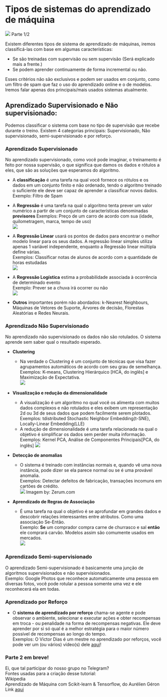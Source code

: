 # Tipos de sistemas do aprendizado de máquina
![](https://www.wrprates.com/wp-content/uploads/2018/09/o-que-e-machine-learning.jpg)
Parte 1/2

Existem diferentes tipos de sistema de aprendizado de máquinas, iremos classificá-las com base em algumas características:  
* Se são treinadas com supervisão ou sem supervisão (Será explicado mais a frente.)
* Se podem aprender continuamente de forma incremental ou não.

Esses critérios não são exclusivos e podem ser usados em conjunto, como um filtro de spam que faz o uso do aprendizado online e o de modelos.  
Iremos falar apenas dos principais/mais usados sistemas atualmente.

## Aprendizado Supervisionado e Não supervisionado:

Podemos classificar o sistema com base no tipo de supervisão que recebe durante o treino. Existem 4 categorias principais: Supervisionado, Não supervisionado, semi-supervisionado e por reforço.

### Aprendizado Supervisionado
No aprendizado supervisionado, como você pode imaginar, o treinamento é feito por nossa supervisão, o que significa que damos os dados e rótulos a eles, que são as soluções que esperamos do algoritmo.

* A **classificação** é uma tarefa na qual você fornece os rótulos e os dados em um conjunto finito e não ordenado, tendo o algoritmo treinado o suficiente ele deve ser capaz de aprender a classificar novos dados.  
Exemplo: Filtro de Spam

* A **Regressão** é uma tarefa na qual o algoritmo tenta prever um valor numérico a partir de um conjunto de características denominadas __previsores__
Exemplos: Preço de um carro de acordo com sua (idade, quilometragem, marca, tempo de uso)  
![](https://miro.medium.com/max/700/1*GZ85Pfb2-PRKaLYFjGHUvA.png)

* A **Regressão Linear** usará os pontos de dados para encontrar o melhor modelo linear para os seus dados. A regressão linear simples utiliza apenas 1 variável independente, enquanto a Regressão linear múltipla define várias.  
Exemplos: Classificar notas de alunos de acordo com a quantidade de horas estudadas  
![](https://upload.wikimedia.org/wikipedia/commons/4/41/LinearRegression.svg)

* A **Regressão Logística** estima a probabilidade associada à ocorrência de determinado evento   
Exemplo: Prever se a chuva irá ocorrer ou não  
![](https://estatsite.files.wordpress.com/2018/08/320px-logistic-curve.png)

* **Outros** importantes porém não abordados: k-Nearest Neighbours, Máquinas de Vetores de Suporte, Árvores de decisão, Florestas Aleatórias e Redes Neurais.

### Aprendizado Não Supervisionado
No aprendizado não supervisionado os dados não são rotulados. O sistema aprende sem saber qual o resultado esperado.

* **Clustering** 
    - Na verdade o Clustering é um conjunto de técnicas que visa fazer agrupamentos automáticos de acordo com seu grau de semelhança.  
    Exemplos: K-means, Clustering Hierárquico [HCA, do inglês] e Maximização de Expectativa.  
    ![](https://i.imgur.com/S65Sk9c.jpg)
    
* **Visualização e redução da dimensionalidade**
    - A visualização é um algoritmo no qual você os alimenta com muitos dados complexos e não rotulados e eles exibem um representação 2d ou 3d de seus dados que podem facilmente serem plotados.  
    Exemplos: tdistributed Stochastic Neighbor Embedding(t-SNE), Locally-Linear Embedding(LLE)
    - A redução de dimensionalidade é uma tarefa relacionada na qual o objetivo é simplificar os dados sem perder muita informação.  
    Exemplos: Kernel PCA, Análise de Componentes Principais[PCA, do inglês]
    ![](https://i.stack.imgur.com/g6LHQ.png)

* **Detecção de anomalias**
    - O sistema é treinado com instâncias normais e, quando vê uma nova instância, pode dizer se ela parece normal ou se é uma provável anomalia.  
    Exemplos: Detectar defeitos de fabricação, transações incomuns em cartões de crédito.  
    ![](http://zerum.com/wp-content/uploads/2018/09/grafico-detec%C3%A7%C3%A3o-anomalias-rede-com-machine-learning.png)
    Imagem by: Zerum.com
    
* **Aprendizado de Regras de Associação** 
    - É uma tarefa na qual o objetivo é se aprofundar em grandes dados e descobrir relações interessantes entre atributos. Como uma associação Se-Então.  
    Exemplo: **Se** um comprador compra carne de churrasco e sal **então** ele comprará carvão. Modelos assim são comumente usados em mercados.  
    ![](https://i0.wp.com/www.datageeks.com.br/wp-content/uploads/2019/06/Aprendizagem-de-regras-de-associa%C3%A7%C3%A3o.png?w=350&ssl=1)
    
### Aprendizado Semi-supervisionado

O aprendizado Semi-supervisionado é basicamente uma junção de algoritmos supervisionados e não supervisionados.  
Exemplo: Google Photos que reconhece automaticamente uma pessoa em diversas fotos, você pode rotular a pessoa somente uma vez e ele reconhecerá ela em todas.

### Aprendizado por Reforço

* O **sistema de aprendizado por reforço** chama-se agente e pode observar o ambiente, selecionar e executar ações e obter recompensas em troca - ou penalidade na forma de recompensas negativas. Ele deve aprender por si só qual é a melhor estratégia para o maior número possível de recompensas ao longo do tempo.  
Exemplos: O Victor Dias é um  mestre no aprendizado por reforços, você pode ver um (ou vários) vídeo(s) dele [aqui](https://www.youtube.com/watch?v=gnfkfUQvKDwhttps://www.youtube.com/watch?v=gnfkfUQvKDw)!


### Parte 2 em breve! 
Ei, que tal participar do nosso grupo no Telegram?  
Fontes usadas para a criação desse tutorial:  
Wikipedia  
Aprendizado de Máquina com Scikit-learn & Tensorflow, do Aurélien Géron  
Link [aqui](t.me/abhackerspace)
